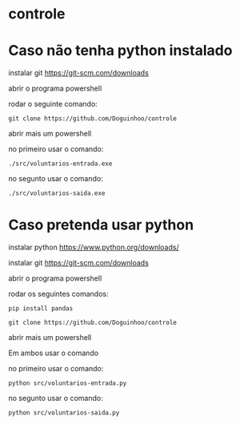 # controle

# Caso não tenha python instalado


instalar git https://git-scm.com/downloads

abrir o programa powershell

rodar o seguinte comando:

```
git clone https://github.com/Doguinhoo/controle
```

abrir mais um powershell

no primeiro usar o comando:

```
./src/voluntarios-entrada.exe
```

no segunto usar o comando:

```
./src/voluntarios-saida.exe
```

# Caso pretenda usar python

instalar python https://www.python.org/downloads/

instalar git https://git-scm.com/downloads

abrir o programa powershell

rodar os seguintes comandos:

```
pip install pandas

git clone https://github.com/Doguinhoo/controle
```
abrir mais um powershell

Em ambos usar o comando

no primeiro usar o comando:

```
python src/voluntarios-entrada.py
```

no segunto usar o comando:

```
python src/voluntarios-saida.py
```
